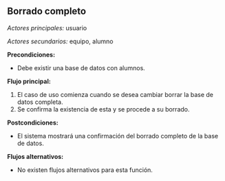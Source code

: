 **Borrado completo**
---

*Actores principales:* usuario

*Actores secundarios:* equipo, alumno

**Precondiciones:**

* Debe existir una base de datos con alumnos.

**Flujo principal:**

1. El caso de uso comienza cuando se desea cambiar borrar la base de datos completa.
2. Se confirma la existencia de esta y se procede a su borrado.


**Postcondiciones:**

* El sistema mostrará una confirmación del borrado completo de la base de datos.

**Flujos alternativos:**

* No existen flujos alternativos para esta función.
